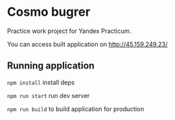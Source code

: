# Cosmo bugrer

Practice work project for Yandex Practicum.

You can access built application on http://45.159.249.23/

## Running application

`npm install` install deps

`npm run start` run dev server

`npm run build` to build application for production
